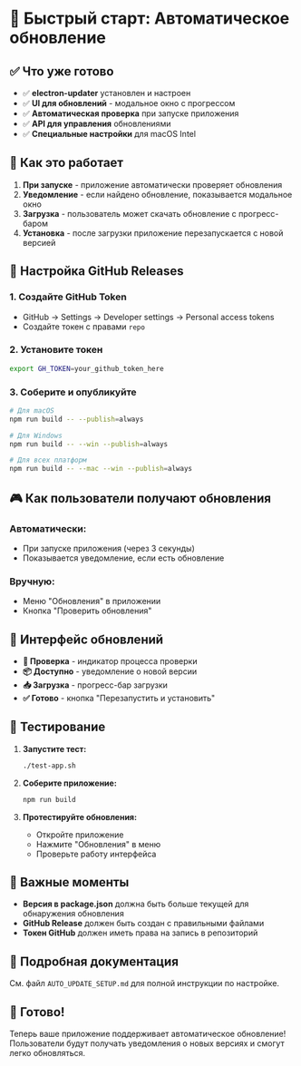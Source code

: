 # 🚀 Быстрый старт: Автоматическое обновление

## ✅ Что уже готово

- ✅ **electron-updater** установлен и настроен
- ✅ **UI для обновлений** - модальное окно с прогрессом
- ✅ **Автоматическая проверка** при запуске приложения
- ✅ **API для управления** обновлениями
- ✅ **Специальные настройки** для macOS Intel

## 🎯 Как это работает

1. **При запуске** - приложение автоматически проверяет обновления
2. **Уведомление** - если найдено обновление, показывается модальное окно
3. **Загрузка** - пользователь может скачать обновление с прогресс-баром
4. **Установка** - после загрузки приложение перезапускается с новой версией

## 🔧 Настройка GitHub Releases

### 1. Создайте GitHub Token
- GitHub → Settings → Developer settings → Personal access tokens
- Создайте токен с правами `repo`

### 2. Установите токен
```bash
export GH_TOKEN=your_github_token_here
```

### 3. Соберите и опубликуйте
```bash
# Для macOS
npm run build -- --publish=always

# Для Windows  
npm run build -- --win --publish=always

# Для всех платформ
npm run build -- --mac --win --publish=always
```

## 🎮 Как пользователи получают обновления

### Автоматически:
- При запуске приложения (через 3 секунды)
- Показывается уведомление, если есть обновление

### Вручную:
- Меню "Обновления" в приложении
- Кнопка "Проверить обновления"

## 📱 Интерфейс обновлений

- **🔄 Проверка** - индикатор процесса проверки
- **📦 Доступно** - уведомление о новой версии
- **📥 Загрузка** - прогресс-бар загрузки
- **✅ Готово** - кнопка "Перезапустить и установить"

## 🧪 Тестирование

1. **Запустите тест:**
   ```bash
   ./test-app.sh
   ```

2. **Соберите приложение:**
   ```bash
   npm run build
   ```

3. **Протестируйте обновления:**
   - Откройте приложение
   - Нажмите "Обновления" в меню
   - Проверьте работу интерфейса

## 🚨 Важные моменты

- **Версия в package.json** должна быть больше текущей для обнаружения обновления
- **GitHub Release** должен быть создан с правильными файлами
- **Токен GitHub** должен иметь права на запись в репозиторий

## 📖 Подробная документация

См. файл `AUTO_UPDATE_SETUP.md` для полной инструкции по настройке.

## 🎉 Готово!

Теперь ваше приложение поддерживает автоматическое обновление! Пользователи будут получать уведомления о новых версиях и смогут легко обновляться.
